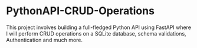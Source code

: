 # PythonAPI-CRUD-Operations
This project involves building a full-fledged Python API using FastAPI where I will perform CRUD operations on a SQLite database, schema validations, Authentication and much more.
